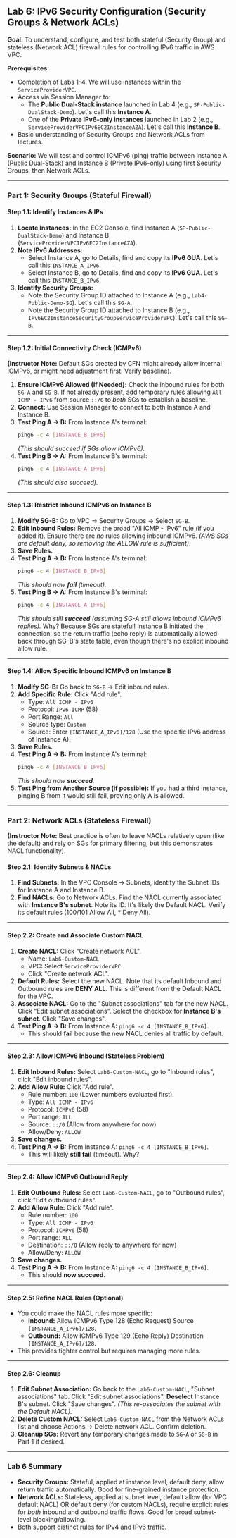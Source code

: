 

## Lab 6: IPv6 Security Configuration (Security Groups & Network ACLs)

**Goal:** To understand, configure, and test both stateful (Security Group) and stateless (Network ACL) firewall rules for controlling IPv6 traffic in AWS VPC.

**Prerequisites:**

* Completion of Labs 1-4. We will use instances within the `ServiceProviderVPC`.
* Access via Session Manager to:
    * The **Public Dual-Stack instance** launched in Lab 4 (e.g., `SP-Public-DualStack-Demo`). Let's call this **Instance A**.
    * One of the **Private IPv6-only instances** launched in Lab 2 (e.g., `ServiceProviderVPCIPv6EC2InstanceAZA`). Let's call this **Instance B**.
* Basic understanding of Security Groups and Network ACLs from lectures.

**Scenario:** We will test and control ICMPv6 (ping) traffic between Instance A (Public Dual-Stack) and Instance B (Private IPv6-only) using first Security Groups, then Network ACLs.

---

### Part 1: Security Groups (Stateful Firewall)

#### Step 1.1: Identify Instances & IPs

1.  **Locate Instances:** In the EC2 Console, find Instance A (`SP-Public-DualStack-Demo`) and Instance B (`ServiceProviderVPCIPv6EC2InstanceAZA`).
2.  **Note IPv6 Addresses:**
    * Select Instance A, go to Details, find and copy its **IPv6 GUA**. Let's call this `INSTANCE_A_IPv6`.
    * Select Instance B, go to Details, find and copy its **IPv6 GUA**. Let's call this `INSTANCE_B_IPv6`.
3.  **Identify Security Groups:**
    * Note the Security Group ID attached to Instance A (e.g., `Lab4-Public-Demo-SG`). Let's call this `SG-A`.
    * Note the Security Group ID attached to Instance B (e.g., `IPv6EC2InstanceSecurityGroupServiceProviderVPC`). Let's call this `SG-B`.

---

#### Step 1.2: Initial Connectivity Check (ICMPv6)

**(Instructor Note:** Default SGs created by CFN might already allow internal ICMPv6, or might need adjustment first. Verify baseline).

1.  **Ensure ICMPv6 Allowed (If Needed):** Check the Inbound rules for both `SG-A` and `SG-B`. If not already present, add temporary rules allowing `All ICMP - IPv6` from source `::/0` to *both* SGs to establish a baseline.
2.  **Connect:** Use Session Manager to connect to both Instance A and Instance B.
3.  **Test Ping A -> B:** From Instance A's terminal:
    ```bash
    ping6 -c 4 [INSTANCE_B_IPv6]
    ```
    *(This should succeed if SGs allow ICMPv6).*
4.  **Test Ping B -> A:** From Instance B's terminal:
    ```bash
    ping6 -c 4 [INSTANCE_A_IPv6]
    ```
    *(This should also succeed).*

---

#### Step 1.3: Restrict Inbound ICMPv6 on Instance B

1.  **Modify SG-B:** Go to VPC -> Security Groups -> Select `SG-B`.
2.  **Edit Inbound Rules:** Remove the broad "All ICMP - IPv6" rule (if you added it). Ensure there are *no* rules allowing inbound ICMPv6. *(AWS SGs are default deny, so removing the ALLOW rule is sufficient)*.
3.  **Save Rules.**
4.  **Test Ping A -> B:** From Instance A's terminal:
    ```bash
    ping6 -c 4 [INSTANCE_B_IPv6]
    ```
    *This should now **fail** (timeout).*
5.  **Test Ping B -> A:** From Instance B's terminal:
    ```bash
    ping6 -c 4 [INSTANCE_A_IPv6]
    ```
    *This should still **succeed** (assuming SG-A still allows inbound ICMPv6 replies).* Why? Because SGs are stateful! Instance B initiated the connection, so the return traffic (echo reply) is automatically allowed back through SG-B's state table, even though there's no explicit inbound allow rule.

---

#### Step 1.4: Allow Specific Inbound ICMPv6 on Instance B

1.  **Modify SG-B:** Go back to `SG-B` -> Edit inbound rules.
2.  **Add Specific Rule:** Click "Add rule".
    * Type: `All ICMP - IPv6`
    * Protocol: `IPv6-ICMP` (58)
    * Port Range: `All`
    * Source type: `Custom`
    * Source: Enter `[INSTANCE_A_IPv6]/128` (Use the specific IPv6 address of Instance A).
3.  **Save Rules.**
4.  **Test Ping A -> B:** From Instance A's terminal:
    ```bash
    ping6 -c 4 [INSTANCE_B_IPv6]
    ```
    *This should now **succeed**.*
5.  **Test Ping from Another Source (if possible):** If you had a third instance, pinging B from it would still fail, proving only A is allowed.



---

### Part 2: Network ACLs (Stateless Firewall)

**(Instructor Note:** Best practice is often to leave NACLs relatively open (like the default) and rely on SGs for primary filtering, but this demonstrates NACL functionality).

#### Step 2.1: Identify Subnets & NACLs

1.  **Find Subnets:** In the VPC Console -> Subnets, identify the Subnet IDs for Instance A and Instance B.
2.  **Find NACLs:** Go to Network ACLs. Find the NACL currently associated with **Instance B's subnet**. Note its ID. It's likely the Default NACL. Verify its default rules (100/101 Allow All, * Deny All).

---

#### Step 2.2: Create and Associate Custom NACL

1.  **Create NACL:** Click "Create network ACL".
    * Name: `Lab6-Custom-NACL`
    * VPC: Select `ServiceProviderVPC`.
    * Click "Create network ACL".
2.  **Default Rules:** Select the new NACL. Note that its default Inbound and Outbound rules are **DENY ALL**. This is different from the Default NACL for the VPC.
3.  **Associate NACL:** Go to the "Subnet associations" tab for the new NACL. Click "Edit subnet associations". Select the checkbox for **Instance B's subnet**. Click "Save changes".
4.  **Test Ping A -> B:** From Instance A: `ping6 -c 4 [INSTANCE_B_IPv6]`.
    * This should **fail** because the new NACL denies all traffic by default.

---

#### Step 2.3: Allow ICMPv6 Inbound (Stateless Problem)

1.  **Edit Inbound Rules:** Select `Lab6-Custom-NACL`, go to "Inbound rules", click "Edit inbound rules".
2.  **Add Allow Rule:** Click "Add rule".
    * Rule number: `100` (Lower numbers evaluated first).
    * Type: `All ICMP - IPv6`
    * Protocol: `ICMPv6` (58)
    * Port range: `ALL`
    * Source: `::/0` (Allow from anywhere for now)
    * Allow/Deny: `ALLOW`
3.  **Save changes.**
4.  **Test Ping A -> B:** From Instance A: `ping6 -c 4 [INSTANCE_B_IPv6]`.
    * This will likely **still fail** (timeout). Why?

---

#### Step 2.4: Allow ICMPv6 Outbound Reply

1.  **Edit Outbound Rules:** Select `Lab6-Custom-NACL`, go to "Outbound rules", click "Edit outbound rules".
2.  **Add Allow Rule:** Click "Add rule".
    * Rule number: `100`
    * Type: `All ICMP - IPv6`
    * Protocol: `ICMPv6` (58)
    * Port range: `ALL`
    * Destination: `::/0` (Allow reply to anywhere for now)
    * Allow/Deny: `ALLOW`
3.  **Save changes.**
4.  **Test Ping A -> B:** From Instance A: `ping6 -c 4 [INSTANCE_B_IPv6]`.
    * This should **now succeed**.

---

#### Step 2.5: Refine NACL Rules (Optional)

* You could make the NACL rules more specific:
    * **Inbound:** Allow ICMPv6 Type 128 (Echo Request) Source `[INSTANCE_A_IPv6]/128`.
    * **Outbound:** Allow ICMPv6 Type 129 (Echo Reply) Destination `[INSTANCE_A_IPv6]/128`.
* This provides tighter control but requires managing more rules.

---

#### Step 2.6: Cleanup

1.  **Edit Subnet Association:** Go back to the `Lab6-Custom-NACL`, "Subnet associations" tab. Click "Edit subnet associations". **Deselect** Instance B's subnet. Click "Save changes". *(This re-associates the subnet with the Default NACL).*
2.  **Delete Custom NACL:** Select `Lab6-Custom-NACL` from the Network ACLs list and choose Actions -> Delete network ACL. Confirm deletion.
3.  **Cleanup SGs:** Revert any temporary changes made to `SG-A` or `SG-B` in Part 1 if desired.

---

### Lab 6 Summary

* **Security Groups:** Stateful, applied at instance level, default deny, allow return traffic automatically. Good for fine-grained instance protection.
* **Network ACLs:** Stateless, applied at subnet level, default allow (for VPC default NACL) OR default deny (for custom NACLs), require explicit rules for *both* inbound and outbound traffic flows. Good for broad subnet-level blocking/allowing.
* Both support distinct rules for IPv4 and IPv6 traffic.
